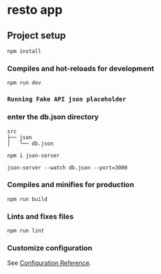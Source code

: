 # resto app

## Project setup

```
npm install
```

### Compiles and hot-reloads for development

```
npm run dev
```

### `Running Fake API json placeholder`

### enter the **db.json** directory

```
src
├── json
│   └── db.json
```

```
npm i json-server
```

```
json-server --watch db.json --port=3000
```

### Compiles and minifies for production

```
npm run build
```

### Lints and fixes files

```
npm run lint
```

### Customize configuration

See [Configuration Reference](https://cli.vuejs.org/config/).
